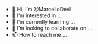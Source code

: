 - 👋 Hi, I’m @MarcelloDevl
- 👀 I’m interested in ...
- 🌱 I’m currently learning ...
- 💞️ I’m looking to collaborate on ...
- 📫 How to reach me ...

<!---
MarcelloDevl/MarcelloDevl is a ✨ special ✨ repository because its `README.md` (this file) appears on your GitHub profile.
You can click the Preview link to take a look at your changes.
--->
